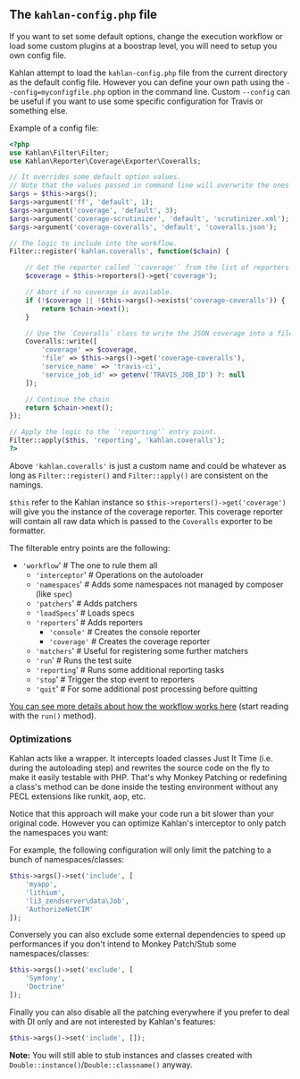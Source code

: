 ## The `kahlan-config.php` file

If you want to set some default options, change the execution workflow or load some custom plugins at a boostrap level, you will need to setup you own config file.

Kahlan attempt to load the `kahlan-config.php` file from the current directory as the default config file. However you can define your own path using the `--config=myconfigfile.php` option in the command line. Custom `--config` can be useful if you want to use some specific configuration for Travis or something else.

Example of a config file:

```php
<?php
use Kahlan\Filter\Filter;
use Kahlan\Reporter\Coverage\Exporter\Coveralls;

// It overrides some default option values.
// Note that the values passed in command line will overwrite the ones below.
$args = $this->args();
$args->argument('ff', 'default', 1);
$args->argument('coverage', 'default', 3);
$args->argument('coverage-scrutinizer', 'default', 'scrutinizer.xml');
$args->argument('coverage-coveralls', 'default', 'coveralls.json');

// The logic to include into the workflow.
Filter::register('kahlan.coveralls', function($chain) {

    // Get the reporter called `'coverage'` from the list of reporters
    $coverage = $this->reporters()->get('coverage');

    // Abort if no coverage is available.
    if (!$coverage || !$this->args()->exists('coverage-coveralls')) {
        return $chain->next();
    }

    // Use the `Coveralls` class to write the JSON coverage into a file
    Coveralls::write([
        'coverage' => $coverage,
        'file' => $this->args()->get('coverage-coveralls'),
        'service_name' => 'travis-ci',
        'service_job_id' => getenv('TRAVIS_JOB_ID') ?: null
    ]);

    // Continue the chain
    return $chain->next();
});

// Apply the logic to the `'reporting'` entry point.
Filter::apply($this, 'reporting', 'kahlan.coveralls');
?>
```

Above `'kahlan.coveralls'` is just a custom name and could be whatever as long as `Filter::register()` and `Filter::apply()` are consistent on the namings.

`$this` refer to the Kahlan instance so `$this->reporters()->get('coverage')` will give you the instance of the coverage reporter. This coverage reporter will contain all raw data which is passed to the `Coveralls` exporter to be formatter.

The filterable entry points are the following:

* `'workflow`'           # The one to rule them all
  * `'interceptor`'      # Operations on the autoloader
  * `'namespaces`'       # Adds some namespaces not managed by composer (like `spec`)
  * `'patchers`'         # Adds patchers
  * `'loadSpecs`'        # Loads specs
  * `'reporters`'        # Adds reporters
    * `'console'`        # Creates the console reporter
    * `'coverage'`       # Creates the coverage reporter
  * `'matchers`'         # Useful for registering some further matchers
  * `'run`'              # Runs the test suite
  * `'reporting`'        # Runs some additional reporting tasks
  * `'stop`'             # Trigger the stop event to reporters
  * `'quit`'             # For some additional post processing before quitting


[You can see more details about how the workflow works here](https://github.com/kahlan/kahlan/blob/master/src/Cli/Kahlan.php) (start reading with the `run()` method).

### Optimizations

Kahlan acts like a wrapper. It intercepts loaded classes Just It Time (i.e. during the autoloading step) and rewrites the source code on the fly to make it easily testable with PHP. That's why Monkey Patching or redefining a class's method can be done inside the testing environment without any PECL extensions like runkit, aop, etc.

Notice that this approach will make your code run a bit slower than your original code. However you can optimize Kahlan's interceptor to only patch the namespaces you want:

For example, the following configuration will only limit the patching to a bunch of namespaces/classes:

```php
$this->args()->set('include', [
    'myapp',
    'lithium',
    'li3_zendserver\data\Job',
    'AuthorizeNetCIM'
]);
```

Conversely you can also exclude some external dependencies to speed up performances if you don't intend to Monkey Patch/Stub some namespaces/classes:
```php
$this->args()->set('exclude', [
    'Symfony',
    'Doctrine'
]);
```

Finally you can also disable all the patching everywhere if you prefer to deal with DI only and are not interested by Kahlan's features:
```php
$this->args()->set('include', []);
```
**Note:** You will still able to stub instances and classes created with `Double::instance()`/`Double::classname()` anyway.
